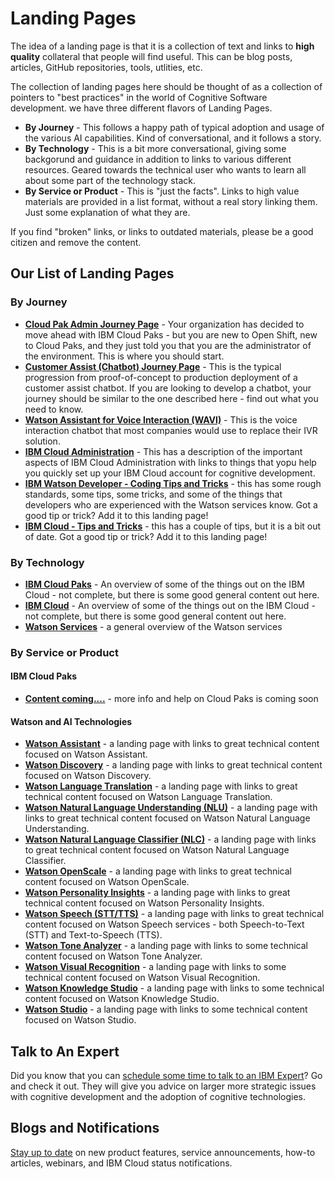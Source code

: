 # Landing Pages

The idea of a landing page is that it is a collection of text and links to **high quality** collateral that people will find useful.  This can be blog posts, articles, GitHub repositories, tools, utlities, etc.

The collection of landing pages here should be thought of as a collection of pointers to "best practices" in the world of Cognitive Software development.  we have three different flavors of Landing Pages.
- **By Journey** - This follows a happy path of typical adoption and usage of the various AI capabilities.  Kind of conversational, and it follows a story.
- **By Technology** - This is a bit more conversational, giving some backgorund and guidance in addition to links to various different resources.  Geared towards the technical user who wants to learn all about some part of the technology stack.
- **By Service or Product** - This is "just the facts".  Links to high value materials are provided in a list format, without a real story linking them.  Just some explanation of what they are.

If you find "broken" links, or links to outdated materials, please be a good citizen and remove the content.

## Our List of Landing Pages

### By Journey 

- **[Cloud Pak Admin Journey Page](https://public-data-and-ai-csm.github.io/Public-DataAI-Assets/CloudPak_Admin.html)** - Your organization has decided to move ahead with IBM Cloud Paks - but you are new to Open Shift, new to Cloud Paks, and they just told you that you are the administrator of the environment.  This is where you should start. 
- **[Customer Assist (Chatbot) Journey Page](https://public-data-and-ai-csm.github.io/Public-DataAI-Assets/Customer_Assist.html)** - This is the typical progression from proof-of-concept to production deployment of a customer assist chatbot.  If you are looking to develop a chatbot, your journey should be similar to the one described here - find out what you need to know.
- **[Watson Assistant for Voice Interaction (WAVI)](https://public-data-and-ai-csm.github.io/Public-DataAI-Assets/Watson_VoiceAgent.html)** - This is the voice interaction chatbot that most companies would use to replace their IVR solution.
- **[IBM Cloud Administration](https://public-data-and-ai-csm.github.io/Public-DataAI-Assets/IBM_Cloud_Admin.html)** - This has a description of the important aspects of IBM Cloud Administration with links to things that yopu help you quickly set up your IBM Cloud account for cognitive development.
- **[IBM Watson Developer - Coding Tips and Tricks](https://public-data-and-ai-csm.github.io/Public-DataAI-Assets/Coding_Tips_Tricks.html)** - this has some rough standards, some tips, some tricks, and some of the things that developers who are experienced with the Watson services know.  Got a good tip or trick?  Add it to this landing page!
- **[IBM Cloud - Tips and Tricks](https://public-data-and-ai-csm.github.io/Public-DataAI-Assets/ibm_cloud_tipstricks.html)** - this has a couple of tips, but it is a bit out of date.  Got a good tip or trick?  Add it to this landing page!

### By Technology

- **[IBM Cloud Paks](https://public-data-and-ai-csm.github.io/Public-DataAI-Assets/IBM_CloudPak_General.html)** - An overview of some of the things out on the IBM Cloud - not complete, but there is some good general content out here.
- **[IBM Cloud](https://public-data-and-ai-csm.github.io/Public-DataAI-Assets/IBM_Cloud_General.html)** - An overview of some of the things out on the IBM Cloud - not complete, but there is some good general content out here.
- **[Watson Services](https://public-data-and-ai-csm.github.io/Public-DataAI-Assets/WatsonGeneral.html)** - a general overview of the Watson services

### By Service or Product

#### IBM Cloud Paks

- **[Content coming....]()** - more info and help on Cloud Paks is coming soon

#### Watson and AI Technologies

- **[Watson Assistant](https://public-data-and-ai-csm.github.io/Public-DataAI-Assets/Watson_Assistant.html)** -  a landing page with links to great technical content focused on Watson Assistant.
- **[Watson Discovery](https://public-data-and-ai-csm.github.io/Public-DataAI-Assets/Watson_Discovery.html)** -  a landing page with links to great technical content focused on Watson Discovery.
- **[Watson Language Translation](https://public-data-and-ai-csm.github.io/Public-DataAI-Assets/Watson_Translation.html)** - a landing page with links to great technical content focused on Watson Language Translation.
- **[Watson Natural Language Understanding (NLU)](https://public-data-and-ai-csm.github.io/Public-DataAI-Assets/Watson_NLU.html)** - a landing page with links to great technical content focused on Watson Natural Language Understanding.
- **[Watson Natural Language Classifier (NLC)](https://public-data-and-ai-csm.github.io/Public-DataAI-Assets/Watson_NLC.html)** - a landing page with links to great technical content focused on Watson Natural Language Classifier.
- **[Watson OpenScale](https://public-data-and-ai-csm.github.io/Public-DataAI-Assets/Watson_OpenScale.html)** - a landing page with links to great technical content focused on Watson OpenScale.
- **[Watson Personality Insights](https://public-data-and-ai-csm.github.io/Public-DataAI-Assets/Watson_Personality.html)** - a landing page with links to great technical content focused on Watson Personality Insights.
- **[Watson Speech (STT/TTS)](https://public-data-and-ai-csm.github.io/Public-DataAI-Assets/Watson_Speech.html)** - a landing page with links to great technical content focused on Watson Speech services - both Speech-to-Text (STT) and Text-to-Speech (TTS).
- **[Watson Tone Analyzer](https://public-data-and-ai-csm.github.io/Public-DataAI-Assets/Watson_Tone.html)** - a landing page with links to some technical content focused on Watson Tone Analyzer.
- **[Watson Visual Recognition](https://public-data-and-ai-csm.github.io/Public-DataAI-Assets/Watson_Visual.html)** - a landing page with links to some technical content focused on Watson Visual Recognition.
- **[Watson Knowledge Studio](https://public-data-and-ai-csm.github.io/Public-DataAI-Assets/Watson_WKS.html)** - a landing page with links to some technical content focused on Watson Knowledge Studio.
- **[Watson Studio](https://public-data-and-ai-csm.github.io/Public-DataAI-Assets/Watson_Studio.html)** - a landing page with links to some technical content focused on Watson Studio.

## Talk to An Expert
Did you know that you can [schedule some time to talk to an IBM Expert](https://www.ibm.com/services/expert-advice/)?  Go and check it out.  They will give you advice on larger more strategic issues with cognitive development and the adoption of cognitive technologies.

## Blogs and Notifications
[Stay up to date](https://public-data-and-ai-csm.github.io/Public-DataAI-Assets/Blogs_Notifications.html) on new product features, service announcements, how-to articles, webinars, and IBM Cloud status notifications.

